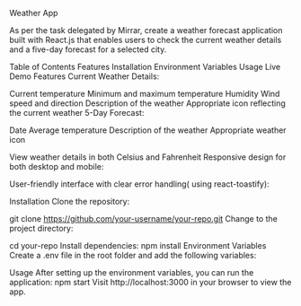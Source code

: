 ﻿Weather App

As per the task delegated by Mirrar, create a weather forecast application built with React.js that enables users to check the current weather details and a five-day forecast for a selected city.

Table of Contents
Features
Installation
Environment Variables
Usage
Live Demo
Features
Current Weather Details:

Current temperature
Minimum and maximum temperature
Humidity
Wind speed and direction
Description of the weather
Appropriate icon reflecting the current weather
5-Day Forecast:

Date
Average temperature
Description of the weather
Appropriate weather icon

View weather details in both Celsius and Fahrenheit
Responsive design for both desktop and mobile:

User-friendly interface with clear error handling( using react-toastify):

Installation
Clone the repository:

git clone https://github.com/your-username/your-repo.git
Change to the project directory:

cd your-repo
Install dependencies:
npm install
Environment Variables
Create a .env file in the root folder and add the following variables:

Usage
After setting up the environment variables, you can run the application:
npm start
Visit http://localhost:3000 in your browser to view the app.
